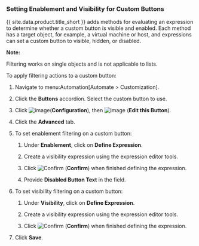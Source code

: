 ### Setting Enablement and Visibility for Custom Buttons

{{ site.data.product.title_short }} adds methods for evaluating an expression to determine whether a custom button is visible and enabled. Each method has a target
object, for example, a virtual machine or host, and expressions can set a custom button to visible, hidden, or disabled.

**Note:**

Filtering works on single objects and is not applicable to lists.

To apply filtering actions to a custom button:

1.  Navigate to menu:Automation\[Automate \> Customization\].

2.  Click the **Buttons** accordion. Select the custom button to use.

3.  Click ![image](../images/1847.png)(**Configuration**), then
    ![image](../images/1851.png) (**Edit this Button**).

4.  Click the **Advanced** tab.

5.  To set enablement filtering on a custom button:

    1.  Under **Enablement**, click on **Define Expression**.

    2.  Create a visibility expression using the expression editor
        tools.

    3.  Click ![Confirm](../images/1863.png) (**Confirm**) when finished
        defining the expression.

    4.  Provide **Disabled Button Text** in the field.

6.  To set visibility filtering on a custom button:

    1.  Under **Visibility**, click on **Define Expression**.

    2.  Create a visibility expression using the expression editor
        tools.

    3.  Click ![Confirm](../images/1863.png) (**Confirm**) when finished
        defining the expression.

7.  Click **Save**.
